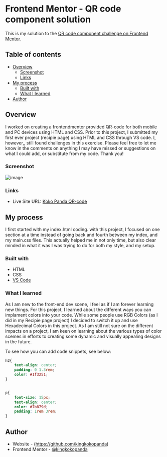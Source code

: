 # Frontend Mentor - QR code component solution

This is my solution to the [QR code component challenge on Frontend Mentor](https://www.frontendmentor.io/challenges/qr-code-component-iux_sIO_H).

## Table of contents

- [Overview](#overview)
  - [Screenshot](#screenshot)
  - [Links](#links)
- [My process](#my-process)
  - [Built with](#built-with)
  - [What I learned](#what-i-learned)
- [Author](#author)

## Overview
I worked on creating a frontendmentor provided QR-code for both mobile and PC devices using HTML and CSS. Prior to this project, I submitted my first ever project (recipie page) using HTML and CSS through VS code. I, however,, still found challenges in this exercise. Please feel free to let me know in the comments on anything I may have missed or suggestions on what I could add, or substitute from my code. Thank you!

### Screenshot

![image](https://github.com/user-attachments/assets/60c968fe-884d-4f80-8d38-9873ab186e60)

### Links

- Live Site URL: [Koko Panda QR-code](https://kingkokopanda.github.io/qr-code-component-main/)

## My process
I first started with my index.html coding. with this project, I focused on one section at a time instead of going back and fourth between my index, and my main.css files. This actually helped me in not only time, but also clear minded in what it was I was trying to do for both my style, and my setup.

### Built with

- HTML
- CSS
- [VS Code](https://code.visualstudio.com/)


### What I learned

As I am new to the front-end dev scene, I feel as if I am forever learning new things. For this project, I learned about the different ways you can implament colors into your code. While some people use RGB Colors (as I did in my Recipie page project) I decided to switch it up and use Hexadecimal Colors in this project. As I am still not sure on the different impacts on a project, I am keen on learning about the various types of color scemes in efforts to creating some dynamic and visually appealing designs in the future.

To see how you can add code snippets, see below:

```css
h2{
    text-align: center;
    padding: 0 1.3rem;
    color: #1f3251;
}


p{
    font-size: 15px;
    text-align: center;
    color: #7b879d;
    padding: 1rem 3rem;
}
```


## Author

- Website - (https://github.com/kingkokopanda)
- Frontend Mentor - [@kingkokopanda](https://www.frontendmentor.io/profile/kingkokopanda)
